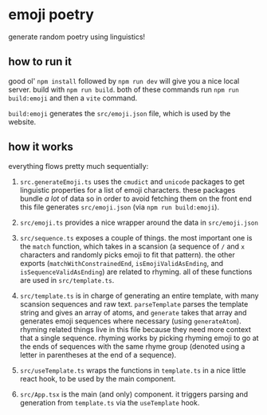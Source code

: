 # emoji poetry

generate random poetry using linguistics!

## how to run it

good ol' `npm install` followed by `npm run dev` will give you a nice local
server. build with `npm run build`. both of these commands run
`npm run build:emoji` and then a `vite` command.

`build:emoji` generates the `src/emoji.json` file, which is used by the website.

## how it works

everything flows pretty much sequentially:

1. `src.generateEmoji.ts` uses the `cmudict` and `unicode` packages to get
   linguistic properties for a list of emoji characters. these packages bundle
   _a lot_ of data so in order to avoid fetching them on the front end this file
   generates `src/emoji.json` (via `npm run build:emoji`).

2. `src/emoji.ts` provides a nice wrapper around the data in `src/emoji.json`

3. `src/sequence.ts` exposes a couple of things. the most important one is the
   `match` function, which takes in a scansion (a sequence of `/` and `x`
   characters and randomly picks emoji to fit that pattern). the other exports
   (`matchWithConstrainedEnd`, `isEmojiValidAsEnding`, and
   `isSequenceValidAsEnding`) are related to rhyming. all of these functions are
   used in `src/template.ts`.

4. `src/template.ts` is in charge of generating an entire template, with many
   scansion sequences and raw text. `parseTemplate` parses the template string
   and gives an array of atoms, and `generate` takes that array and generates
   emoji sequences where necessary (using `generateAtom`). rhyming related
   things live in this file because they need more context that a single
   sequence. rhyming works by picking rhyming emoji to go at the ends of
   sequences with the same rhyme group (denoted using a letter in parentheses at
   the end of a sequence).

5. `src/useTemplate.ts` wraps the functions in `template.ts` in a nice little
   react hook, to be used by the main component.

6. `src/App.tsx` is the main (and only) component. it triggers parsing and
   generation from `template.ts` via the `useTemplate` hook.
